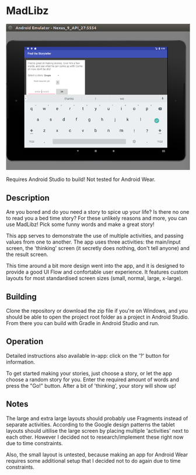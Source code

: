 # MadLibz

![screenie](/YuriSturkenboom-pset2/doc/screenshot_large_l.png)

Requires Android Studio to build!
Not tested for Android Wear.

## Description
Are you bored and do you need a story to spice up your life? Is there no one to read you a bed time story? For these unlikely reasons and 
more, you can use MadLibz! Pick some funny words and make a great story!

This app serves to demonstrate the use of multiple activities, and passing values from one to another. The app uses three activities: the
main/input screen, the 'thinking' screen (it secretly does nothing, don't tell anyone) and the result screen.

This time around a bit more design went into the app, and it is designed to provide a good UI Flow and confortable user experience. It features custom layouts for most standardised screen sizes (small, normal, large, x-large).

## Building
Clone the repository or download the zip file if you're on Windows, and you should be able to open the project root folder as a project in
Android Studio. From there you can build with Gradle in Android Studio and run.

## Operation
Detailed instructions also available in-app: click on the '?' button for information.

To get started making your stories, just choose a story, or let the app choose a random story for you. Enter the required amount of words and press the "Go!" button.
After a bit of 'thinking', your story will show up!

## Notes
The large and extra large layouts should probably use Fragments instead of separate activities. According to the Google design patterns the tablet layouts should uitilise the large screen by placing multiple 'activities' next to each other. However I decided not to research/implement these right now due to time constraints.

Also, the small layout is untested, because making an app for Android Wear requires some additional setup that I decided not to do again due to time constraints.
